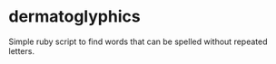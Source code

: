 dermatoglyphics
===============

Simple ruby script to find words that can be spelled without repeated letters.